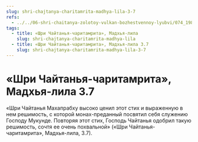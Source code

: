 ```yaml
---
slug: shri-chajtanya-charitamrita-madhya-lila-3-7
refs:
  - ../../06-shri-chaitanya-zolotoy-vulkan-bozhestvennoy-lyubvi/074_1983-01-15_sridharmj_sanyasa_mahaprabhu_part2.md
tags:
  - title: «Шри Чайтанья-чаритамрита», Мадхья-лила
    slug: shri-chajtanya-charitamrita-madhya-lila
  - title: «Шри Чайтанья-чаритамрита», Мадхья-лила 3.7
    slug: shri-chajtanya-charitamrita-madhya-lila-3-7
---
```


# «Шри Чайтанья-чаритамрита», Мадхья-лила 3.7

«Шри Чайтанья Махапрабху высоко ценил этот стих и выраженную в нем решимость, с которой монах-преданный посвятил себя служению Господу Мукунде. Повторяя этот стих, Господь Чайтанья одобрил такую решимость, сочтя ее очень похвальной» («Шри Чайтанья-чаритамрита», Мадхья-лила, 3.7).

